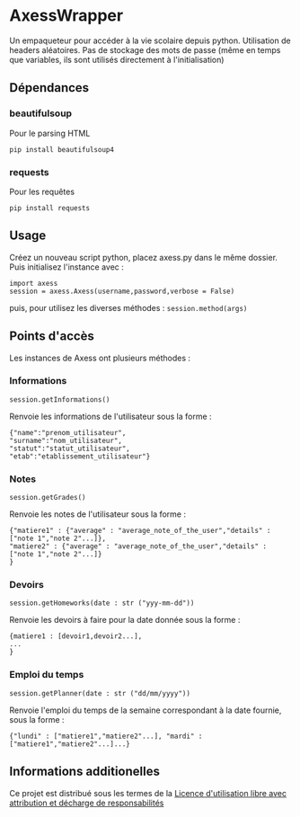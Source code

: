 # AxessWrapper

Un empaqueteur pour accéder à la vie scolaire depuis python. Utilisation de headers aléatoires. Pas de stockage des mots de passe (même en temps que variables, ils sont utilisés directement à l'initialisation)

## Dépendances

### beautifulsoup
Pour le parsing HTML

`pip install beautifulsoup4`

### requests
Pour les requêtes

`pip install requests`

## Usage

Créez un nouveau script python, placez axess.py dans le même dossier. Puis initialisez l'instance avec : 
```
import axess
session = axess.Axess(username,password,verbose = False)
```

puis, pour utilisez les diverses méthodes : 
`session.method(args)`

## Points d'accès 

Les instances de Axess ont plusieurs méthodes : 

### Informations

`session.getInformations()`

Renvoie les informations de l'utilisateur sous la forme : 

```
{"name":"prenom_utilisateur",
"surname":"nom_utilisateur",
"statut":"statut_utilisateur",
"etab":"etablissement_utilisateur"}
```

### Notes

`session.getGrades()`

Renvoie les notes de l'utilisateur sous la forme : 

```
{"matiere1" : {"average" : "average_note_of_the_user","details" : ["note 1","note 2"...]},
"matiere2" : {"average" : "average_note_of_the_user","details" : ["note 1","note 2"...]}
}

```

### Devoirs

`session.getHomeworks(date : str ("yyy-mm-dd"))`

Renvoie les devoirs à faire pour la date donnée sous la forme : 

```
{matiere1 : [devoir1,devoir2...],
...
}
```

### Emploi du temps

`session.getPlanner(date : str ("dd/mm/yyyy"))`

Renvoie l'emploi du temps de la semaine correspondant à la date fournie, sous la forme : 

`{"lundi" : ["matiere1","matiere2"...], "mardi" : ["matiere1","matiere2"...]...}`

## Informations additionelles
Ce projet est distribué sous les termes de la [Licence d'utilisation libre avec attribution et décharge de responsabilités](./LICENSE)

